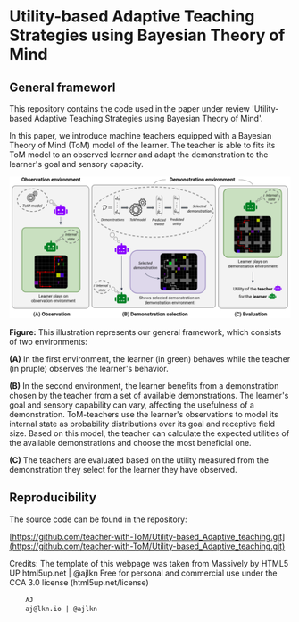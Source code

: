 # Utility-based Adaptive Teaching Strategies using Bayesian Theory of Mind

## General frameworl

This repository contains the code used in the paper under review 'Utility-based Adaptive Teaching Strategies using Bayesian Theory of Mind'.

In this paper, we introduce machine teachers equipped with a Bayesian Theory of Mind (ToM) model of the learner. The teacher is able to fits its ToM model to an observed learner and adapt the demonstration to the learner's goal and sensory capacity.

![General framework](./images/setup_internal_state.png)

**Figure:** This illustration represents our general framework, which consists of two environments:

**(A)** In the first environment, the learner (in green) behaves while the teacher (in pruple) observes the learner's behavior.

**(B)** In the second environment, the learner benefits from a demonstration chosen by the teacher from a set of available demonstrations. The learner's goal and sensory capability can vary, affecting the usefulness of a demonstration. ToM-teachers use the learner's observations to model its internal state as probability distributions over its goal and receptive field size. Based on this model, the teacher can calculate the expected utilities of the available demonstrations and choose the most beneficial one.

**(C)** The teachers are evaluated based on the utility measured from the demonstration they select for the learner they have observed.


## Reproducibility

The source code can be found in the repository:

[https://github.com/teacher-with-ToM/Utility-based_Adaptive_teaching.git](https://github.com/teacher-with-ToM/Utility-based_Adaptive_teaching.git)


Credits:
	The template of this webpage was taken from Massively by HTML5 UP
		html5up.net | @ajlkn
		Free for personal and commercial use under the CCA 3.0 license (html5up.net/license)

		AJ
		aj@lkn.io | @ajlkn
